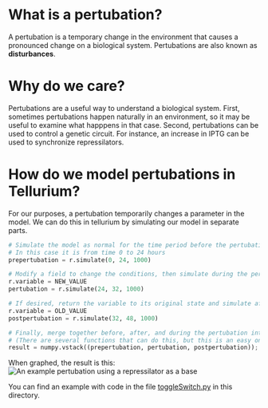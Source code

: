 # What is a pertubation?A pertubation is a temporary change in the environment that causes a pronounced change on a biological system. Pertubations are also known as **disturbances**.# Why do we care?Pertubations are a useful way to understand a biological system. First, sometimes pertubations happen naturally in an environment, so it may be useful to examine what happpens in that case. Second, pertubations can be used to control a genetic circuit. For instance, an increase in IPTG can be used to synchronize repressilators. # How do we model pertubations in Tellurium?For our purposes, a pertubation temporarily changes a parameter in the model. We can do this in tellurium by simulating our model in separate parts.```python# Simulate the model as normal for the time period before the pertubation # In this case it is from time 0 to 24 hoursprepertubation = r.simulate(0, 24, 1000)# Modify a field to change the conditions, then simulate during the pertubationr.variable = NEW_VALUEpertubation = r.simulate(24, 32, 1000)# If desired, return the variable to its original state and simulate after the pertubationr.variable = OLD_VALUEpostpertubation = r.simulate(32, 48, 1000)# Finally, merge together before, after, and during the pertubation into a single result # (There are several functions that can do this, but this is an easy one)result = numpy.vstack((prepertubation, pertubation, postpertubation));```When graphed, the result is this:![](images/pertubation-example.png "An example pertubation using a repressilator as a base")You can find an example with code in the file [toggleSwitch.py](toggleSwitch.py) in this directory.